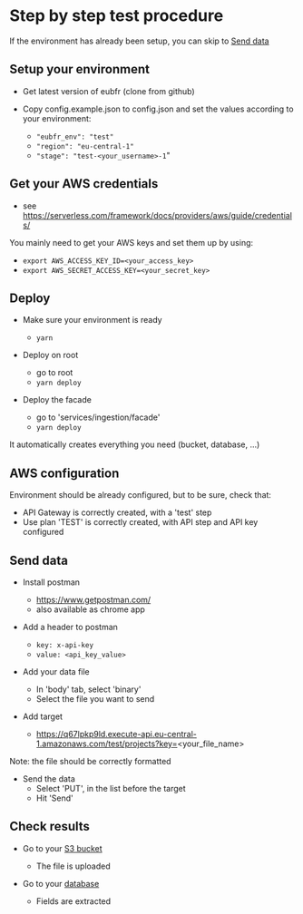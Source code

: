 # Step by step test procedure

If the environment has already been setup, you can skip to [Send data](#send-data)

## Setup your environment

- Get latest version of eubfr (clone from github)

- Copy config.example.json to config.json and set the values according to your environment:
  - `"eubfr_env": "test"`
  - `"region": "eu-central-1"`
  - `"stage": "test-<your_username>-1`"

## Get your AWS credentials

- see https://serverless.com/framework/docs/providers/aws/guide/credentials/

You mainly need to get your AWS keys and set them up by using:
- `export AWS_ACCESS_KEY_ID=<your_access_key>`
- `export AWS_SECRET_ACCESS_KEY=<your_secret_key>`

## Deploy

- Make sure your environment is ready
  - `yarn`

- Deploy on root
  - go to root
  - `yarn deploy`

- Deploy the facade
  - go to 'services/ingestion/facade'
  - `yarn deploy`

It automatically creates everything you need (bucket, database, ...)

## AWS configuration

Environment should be already configured, but to be sure, check that:

- API Gateway is correctly created, with a 'test' step
- Use plan 'TEST' is correctly created, with API step and API key configured

## Send data

- Install postman
  - https://www.getpostman.com/
  - also available as chrome app

- Add a header to postman
  - `key: x-api-key`
  - `value: <api_key_value>`

- Add your data file
  - In 'body' tab, select 'binary'
  - Select the file you want to send

- Add target
  - https://q67lpkp9ld.execute-api.eu-central-1.amazonaws.com/test/projects?key=<your_file_name>

Note: the file should be correctly formatted

- Send the data
  - Select 'PUT', in the list before the target
  - Hit 'Send'

## Check results

- Go to your [S3 bucket](https://s3.console.aws.amazon.com/s3/home?region=eu-central-1)
  - The file is uploaded

- Go to your [database](https://eu-central-1.console.aws.amazon.com/dynamodb/home?region=eu-central-1#tables:)
  - Fields are extracted
